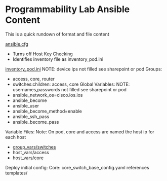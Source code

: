 # Programmability Lab Ansible Content

This is a quick rundown of format and file content

[ansible.cfg](ansible.cfg)
  * Turns off Host Key Checking
  * Identifies inventory file as inventory_pod.ini
  
[inventory_pod.ini](inventory_pod.ini)
NOTE:  device ips not filled see sharepoint or pod
Groups:  
  * access, core, router
  * switches:children:  access, core
Global Variables:
NOTE:  usernames,passwords not filled see sharepoint or pod
  * ansible_network_os=cisco.ios.ios
  * ansible_become
  * ansible_user
  * ansible_become_method=enable
  * ansible_ssh_pass
  * ansible_become_pass

Variable Files:
Note: On pod, core and access are named the host ip for each host
  * [group_vars/switches](group_vars/switches)
  * host_vars/access
  * host_vars/core
  


Deploy initial config:
Core:  core_switch_base_config.yaml references templates/
